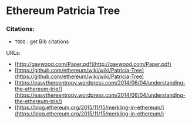 # Ethereum Patricia Tree

### Citations:

- ``TODO`` : get Bib citations

URLs:

- [http://gavwood.com/Paper.pdf](http://gavwood.com/Paper.pdf)
- [https://github.com/ethereum/wiki/wiki/Patricia-Tree](https://github.com/ethereum/wiki/wiki/Patricia-Tree)
- [https://easythereentropy.wordpress.com/2014/06/04/understanding-the-ethereum-trie/](https://easythereentropy.wordpress.com/2014/06/04/understanding-the-ethereum-trie/)
- [https://blog.ethereum.org/2015/11/15/merkling-in-ethereum/](https://blog.ethereum.org/2015/11/15/merkling-in-ethereum/)


